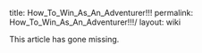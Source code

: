 title: How_To_Win_As_An_Adventurer!!!
permalink: How_To_Win_As_An_Adventurer!!!/
layout: wiki

This article has gone missing.
